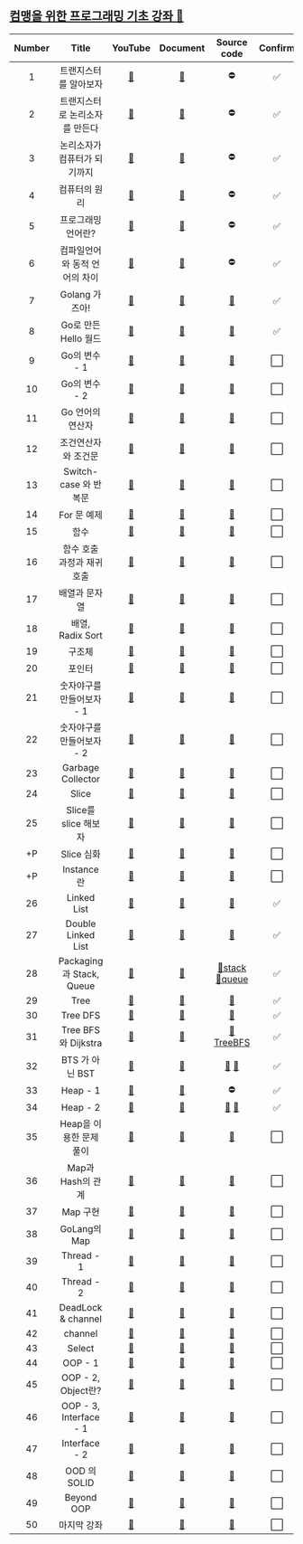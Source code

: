 ## [컴맹을 위한 프로그래밍 기초 강좌 🙌](https:/.com/playlist?list=PLy-g2fnSzUTAaDcLW7hpq0e8Jlt7Zfgd6)

| Number |             Title              |              YouTube              |            Document            |                           Source code                           | Confirm |
| :----: | :----------------------------: | :-------------------------------: | :----------------------------: | :-------------------------------------------------------------: | :-----: |
|   1    |     트랜지스터를 알아보자      | [🎥](https://youtu.be/Tq3W8UyltFs) | [📑](./Documents/transistor.md) |                                ⛔                                |    ✅    |
|   2    | 트랜지스터로 논리소자를 만든다 | [🎥](https://youtu.be/jMYAZ6VGPkI) |       [📑](./Documents/)        |                                ⛔                                |    ✅    |
|   3    |  논리소자가 컴퓨터가 되기까지  | [🎥](https://youtu.be/Tq3W8UyltFs) |       [📑](./Documents/)        |                                ⛔                                |    ✅    |
|   4    |         컴퓨터의 원리          | [🎥](https://youtu.be/1hbwKtyUyrw) |       [📑](./Documents/)        |                                ⛔                                |    ✅    |
|   5    |       프로그래밍 언어란?       | [🎥](https://youtu.be/uogQiQirbrY) |       [📑](./Documents/)        |                                ⛔                                |    ✅    |
|   6    | 컴파일언어와 동적 언어의 차이  | [🎥](https://youtu.be/2cgUySLtfFE) |       [📑](./Documents/)        |                                ⛔                                |    ✅    |
|   7    |         Golang 가즈아!         | [🎥](https://youtu.be/Of-mGH8OLT8) |       [📑](./Documents/)        |                      [💾](./hello/hello.go)                      |    ✅    |
|   8    |      Go로 만든 Hello 월드      | [🎥](https://youtu.be/j_deLffQR58) |   [📑](./Documents/hello.md)    |                      [💾](./hello/hello.go)                      |    ✅    |
|   9    |         Go의 변수 - 1          | [🎥](https://youtu.be/hrXudfFOEPY) |       [📑](./Documents/)        |                          [💾](./hello/)                          |    ⬜️    |
|   10   |         Go의 변수 - 2          | [🎥](https://youtu.be/LLf4fcyUdkM) |       [📑](./Documents/)        |                          [💾](./hello/)                          |    ⬜️    |
|   11   |        Go 언어의 연산자        | [🎥](https://youtu.be/2j6aHkCZ5-g) |       [📑](./Documents/)        |                          [💾](./hello/)                          |    ⬜️    |
|   12   |      조건연산자와 조건문       | [🎥](https://youtu.be/_MeitYM8pE8) |       [📑](./Documents/)        |                          [💾](./hello/)                          |    ⬜️    |
|   13   |     Switch-case 와 반복문      | [🎥](https://youtu.be/0VZlNspGr4A) |       [📑](./Documents/)        |                          [💾](./hello/)                          |    ⬜️    |
|   14   |          For 문 예제           | [🎥](https://youtu.be/F3yfcLqzWJQ) |       [📑](./Documents/)        |                          [💾](./hello/)                          |    ⬜️    |
|   15   |              함수              | [🎥](https://youtu.be/0tglpN8FQyM) |       [📑](./Documents/)        |                          [💾](./hello/)                          |    ⬜️    |
|   16   |   함수 호출 과정과 재귀호출    | [🎥](https://youtu.be/_wPm0NjzAok) |       [📑](./Documents/)        |                          [💾](./hello/)                          |    ⬜️    |
|   17   |         배열과 문자열          | [🎥](https://youtu.be/0c0rRNgJ1TQ) |       [📑](./Documents/)        |                          [💾](./hello/)                          |    ⬜️    |
|   18   |        배열, Radix Sort        | [🎥](https://youtu.be/JKaJOSweBss) |       [📑](./Documents/)        |                          [💾](./hello/)                          |    ⬜️    |
|   19   |             구조체             | [🎥](https://youtu.be/59SpbJX5kTI) |       [📑](./Documents/)        |                          [💾](./hello/)                          |    ⬜️    |
|   20   |             포인터             | [🎥](https://youtu.be/nBAKHq12kew) |       [📑](./Documents/)        |                          [💾](./hello/)                          |    ⬜️    |
|   21   |   숫자야구를 만들어보자 - 1    | [🎥](https://youtu.be/7wi31CknXDc) |       [📑](./Documents/)        |                          [💾](./hello/)                          |    ⬜️    |
|   22   |   숫자야구를 만들어보자 - 2    | [🎥](https://youtu.be/z8XETQaiKMQ) |       [📑](./Documents/)        |                          [💾](./hello/)                          |    ⬜️    |
|   23   |       Garbage Collector        | [🎥](https://youtu.be/SH32PgYGYRY) |       [📑](./Documents/)        |                          [💾](./hello/)                          |    ⬜️    |
|   24   |             Slice              | [🎥](https://youtu.be/r1_G9ayX980) |       [📑](./Documents/)        |                          [💾](./hello/)                          |    ⬜️    |
|   25   |      Slice를 slice 해보자      | [🎥](https://youtu.be/n1dTzUPkITo) |       [📑](./Documents/)        |                          [💾](./hello/)                          |    ⬜️    |
|   +P   |           Slice 심화           | [🎥](https://youtu.be/gjwThNP73dE) |       [📑](./Documents/)        |                          [💾](./hello/)                          |    ⬜️    |
|   +P   |           Instance란           | [🎥](https://youtu.be/wf_Vjg4oWz4) |       [📑](./Documents/)        |                          [💾](./hello/)                          |    ⬜️    |
|   26   |          Linked List           | [🎥](https://youtu.be/xBgwKoZYA7k) |       [📑](./Documents/)        |                    [💾](./LinkedList/main.go)                    |    ✅    |
|   27   |       Double Linked List       | [🎥](https://youtu.be/qzhDFTgmVtw) |       [📑](./Documents/)        |                 [💾](./DoubleLinkedList/main.go)                 |    ✅    |
|   28   |   Packaging 과 Stack, Queue    | [🎥](https://youtu.be/B7Pu4Gd4RjE) |       [📑](./Documents/)        | [💾stack](./dataStruct/stack.go) [💾queue](./dataStruct/queue.go) |    ✅    |
|   29   |              Tree              | [🎥](https://youtu.be/12YWNAGRtJ8) |       [📑](./Documents/)        |                    [💾](./dataStruct/tree.go)                    |    ✅    |
|   30   |            Tree DFS            | [🎥](https://youtu.be/ueZZ9tMbG4s) |       [📑](./Documents/)        |                     [💾](./TreeDFS/main.go)                      |    ✅    |
|   31   |      Tree BFS와 Dijkstra       | [🎥](https://youtu.be/pXSAbm7YI3c) |       [📑](./Documents/)        |                  [💾TreeBFS](./TreeBFS/main.go)                  |    ✅    |
|   32   |        BTS 가 아닌 BST         | [🎥](https://youtu.be/Bi3AIDtFFks) |       [📑](./Documents/)        |       [💾](./dataStruct/binaryTree.go) [💾](./BST/main.go)        |    ✅    |
|   33   |            Heap - 1            | [🎥](https://youtu.be/FbSCmuoq0no) |       [📑](./Documents/)        |                                ⛔                                |    ✅    |
|   34   |            Heap - 2            | [🎥](https://youtu.be/DqiEXoUkdrs) |       [📑](./Documents/)        |          [💾](./dataStruct/heap.go) [💾](./Heap/main.go)          |    ✅    |
|   35   |    Heap을 이용한 문제 풀이     | [🎥](https://youtu.be/liJZaku6_KI) |       [📑](./Documents/)        |                          [💾](./hello/)                          |    ⬜️    |
|   36   |       Map과 Hash의 관계        | [🎥](https://youtu.be/J91hAZfCmaU) |       [📑](./Documents/)        |                          [💾](./hello/)                          |    ⬜️    |
|   37   |            Map 구현            | [🎥](https://youtu.be/feJCUyskaL4) |       [📑](./Documents/)        |                          [💾](./hello/)                          |    ⬜️    |
|   38   |          GoLang의 Map          | [🎥](https://youtu.be/R7RknHA97f0) |       [📑](./Documents/)        |                          [💾](./hello/)                          |    ⬜️    |
|   39   |           Thread - 1           | [🎥](https://youtu.be/26tXrq-0Yx4) |       [📑](./Documents/)        |                          [💾](./hello/)                          |    ⬜️    |
|   40   |           Thread - 2           | [🎥](https://youtu.be/LgBxz9JwBpU) |       [📑](./Documents/)        |                          [💾](./hello/)                          |    ⬜️    |
|   41   |       DeadLock & channel       | [🎥](https://youtu.be/yVYZVhMeZdI) |       [📑](./Documents/)        |                          [💾](./hello/)                          |    ⬜️    |
|   42   |            channel             | [🎥](https://youtu.be/J7pg5HyELqc) |       [📑](./Documents/)        |                          [💾](./hello/)                          |    ⬜️    |
|   43   |             Select             | [🎥](https://youtu.be/bzZxLhMR7-4) |       [📑](./Documents/)        |                          [💾](./hello/)                          |    ⬜️    |
|   44   |            OOP - 1             | [🎥](https://youtu.be/mkEFBwVyvtU) |       [📑](./Documents/)        |                          [💾](./hello/)                          |    ⬜️    |
|   45   |       OOP - 2, Object란?       | [🎥](https://youtu.be/eLSlhuwDqF8) |       [📑](./Documents/)        |                          [💾](./hello/)                          |    ⬜️    |
|   46   |     OOP - 3, Interface - 1     | [🎥](https://youtu.be/CjyBdzJtWEs) |       [📑](./Documents/)        |                          [💾](./hello/)                          |    ⬜️    |
|   47   |         Interface - 2          | [🎥](https://youtu.be/QmMa_iAIeKE) |       [📑](./Documents/)        |                          [💾](./hello/)                          |    ⬜️    |
|   48   |          OOD 의 SOLID          | [🎥](https://youtu.be/6bl8UwIV9tk) |       [📑](./Documents/)        |                          [💾](./hello/)                          |    ⬜️    |
|   49   |           Beyond OOP           | [🎥](https://youtu.be/zSVVZe6AWAo) |       [📑](./Documents/)        |                          [💾](./hello/)                          |    ⬜️    |
|   50   |          마지막 강좌           | [🎥](https://youtu.be/BKeR-CgyaDU) |       [📑](./Documents/)        |                          [💾](./hello/)                          |    ⬜️    |
